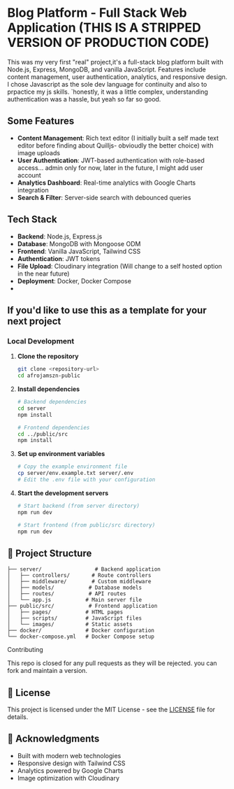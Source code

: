 # Blog Platform - Full Stack Web Application (THIS IS A STRIPPED VERSION OF PRODUCTION CODE)

This was my very first "real" project,it's a full-stack blog platform built with Node.js, Express, MongoDB, and vanilla JavaScript. Features include content management, user authentication, analytics, and responsive design. I chose Javascript as the sole dev language for continuity and also to prpactice my js skills. `honestly, it was a little complex, understanding authentication was a hassle, but yeah so far so good.

## Some Features

- **Content Management**: Rich text editor (I initially built a self made text editor before finding about Quilljs- obvioudly the better choice) with image uploads
- **User Authentication**: JWT-based authentication with role-based access... admin only for now, later in the future, I might add user account
- **Analytics Dashboard**: Real-time analytics with Google Charts integration
- **Search & Filter**: Server-side search with debounced queries

## Tech Stack

- **Backend**: Node.js, Express.js
- **Database**: MongoDB with Mongoose ODM
- **Frontend**: Vanilla JavaScript, Tailwind CSS
- **Authentication**: JWT tokens
- **File Upload**: Cloudinary integration (Will change to a self hosted option in the near future)
- **Deployment**: Docker, Docker Compose
- 

## If you'd like to use this as a template for your next project

### Local Development

1. **Clone the repository**
   ```bash
   git clone <repository-url>
   cd afrojamszn-public
   ```

2. **Install dependencies**
   ```bash
   # Backend dependencies
   cd server
   npm install
   
   # Frontend dependencies
   cd ../public/src
   npm install
   ```

3. **Set up environment variables**
   ```bash
   # Copy the example environment file
   cp server/env.example.txt server/.env
   # Edit the .env file with your configuration

   ```

4. **Start the development servers**
   ```bash
   # Start backend (from server directory)
   npm run dev
   
   # Start frontend (from public/src directory)
   npm run dev
   ```


## 📁 Project Structure

```
├── server/                 # Backend application
│   ├── controllers/       # Route controllers
│   ├── middleware/        # Custom middleware
│   ├── models/           # Database models
│   ├── routes/           # API routes
│   └── app.js           # Main server file
├── public/src/           # Frontend application
│   ├── pages/           # HTML pages
│   ├── scripts/         # JavaScript files
│   └── images/          # Static assets
├── docker/              # Docker configuration
└── docker-compose.yml   # Docker Compose setup
```

Contributing

This repo is closed for any pull requests as they will be rejected. you can fork and maintain a version.

## 📄 License

This project is licensed under the MIT License - see the [LICENSE](LICENSE) file for details.

## 🙏 Acknowledgments

- Built with modern web technologies
- Responsive design with Tailwind CSS
- Analytics powered by Google Charts
- Image optimization with Cloudinary
